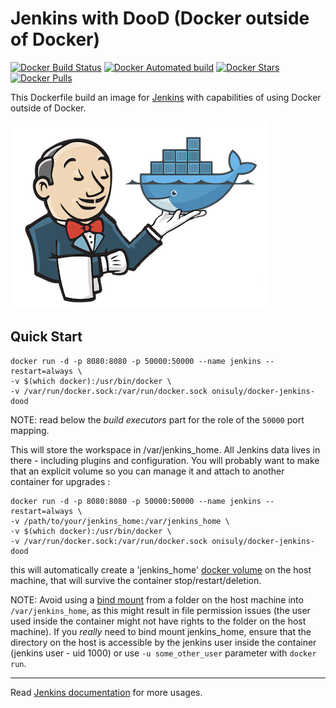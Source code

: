 # Jenkins with DooD (Docker outside of Docker)

[![Docker Build Status](https://img.shields.io/docker/build/onisuly/docker-jenkins-dood.svg)](https://github.com/onisuly/docker-jenkins-dood) [![Docker Automated build](https://img.shields.io/docker/automated/onisuly/docker-jenkins-dood.svg)](https://github.com/onisuly/docker-jenkins-dood) [![Docker Stars](https://img.shields.io/docker/stars/onisuly/docker-jenkins-dood.svg)](https://github.com/onisuly/docker-jenkins-dood) [![Docker Pulls](https://img.shields.io/docker/pulls/onisuly/docker-jenkins-dood.svg)](https://github.com/onisuly/docker-jenkins-dood)

This Dockerfile build an image for [Jenkins](https://jenkins.io/) with capabilities of using Docker outside of Docker.

![Jenkins](https://github.com/onisuly/docker-jenkins-dood/raw/master/images/jenkins-dood.png "Jenkins")  

## Quick Start

```shell
docker run -d -p 8080:8080 -p 50000:50000 --name jenkins --restart=always \
-v $(which docker):/usr/bin/docker \
-v /var/run/docker.sock:/var/run/docker.sock onisuly/docker-jenkins-dood
```

NOTE: read below the _build executors_ part for the role of the `50000` port mapping.

This will store the workspace in /var/jenkins_home. All Jenkins data lives in there - including plugins and configuration.
You will probably want to make that an explicit volume so you can manage it and attach to another container for upgrades :

```shell
docker run -d -p 8080:8080 -p 50000:50000 --name jenkins --restart=always \
-v /path/to/your/jenkins_home:/var/jenkins_home \
-v $(which docker):/usr/bin/docker \
-v /var/run/docker.sock:/var/run/docker.sock onisuly/docker-jenkins-dood
```

this will automatically create a 'jenkins_home' [docker volume](https://docs.docker.com/storage/volumes/) on the host machine, that will survive the container stop/restart/deletion.

NOTE: Avoid using a [bind mount](https://docs.docker.com/storage/bind-mounts/) from a folder on the host machine into `/var/jenkins_home`, as this might result in file permission issues (the user used inside the container might not have rights to the folder on the host machine). If you _really_ need to bind mount jenkins_home, ensure that the directory on the host is accessible by the jenkins user inside the container (jenkins user - uid 1000) or use `-u some_other_user` parameter with `docker run`.

---

Read [Jenkins documentation](https://github.com/jenkinsci/docker/blob/master/README.md) for more usages.